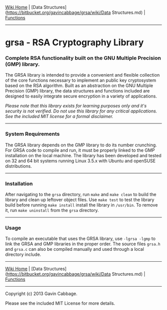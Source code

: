 [Wiki Home](https://bitbucket.org/gavincabbage/grsa/wiki/Home.md) | [Data Structures](https://bitbucket.org/gavincabbage/grsa/wiki/Data Structures.md) | [Functions](https://bitbucket.org/gavincabbage/grsa/wiki/Functions.md)

---

# grsa - RSA Cryptography Library

### Complete RSA functionality built on the GNU Multiple Precision (GMP) library.

The GRSA library is intended to provide a convenient and flexible collection of the core functions necessary to implement an
public key cryptosystem based on the RSA algorithm. Built as an abstraction on the GNU Multiple Precision (GMP) library, the
data structures and functions included are designed to easily integrate secure encryption in a variety of applications.

*Please note that this library exists for learning purposes only and it's security is not verified. Do not use this library
for any critical applications. See the included MIT license for a formal disclaimer.*

---

### System Requirements

The GRSA library depends on the GMP library to do its number crunching. For GRSA code to compile and run, it must be properly
linked to the GMP installation on the local machine. The library has been developed and tested on 32 and 64 bit systems 
running Linux 3.5.x with Ubuntu and openSUSE distributions. 

---

### Installation

After navigating to the `grsa` directory, run `make` and `make clean` to build the library and clean up leftover object files.
Use `make test` to test the library build before running `make install` install the library in `/usr/bin`. To remove it, 
run `make uninstall` from the `grsa` directory. 

---

### Usage

To compile an executable that uses the GRSA library, use `-lgrsa -lgmp` to link the GRSA and GMP libraries in the proper
order. The source files `grsa.h` and `grsa.c` can also be compiled manually and used through a local directory include.

---

[Wiki Home](https://bitbucket.org/gavincabbage/grsa/wiki/Home.md) | [Data Structures](https://bitbucket.org/gavincabbage/grsa/wiki/Data Structures.md) | [Functions](https://bitbucket.org/gavincabbage/grsa/wiki/Functions.md)

---

Copyright (c) 2013 Gavin Cabbage. 

Please see the included MIT License for more details.
